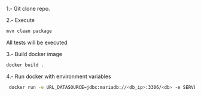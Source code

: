 1.- Git clone repo.

2.- Execute

```sh
mvn clean package
```
All tests will be executed

3.- Build docker image

```sh
docker build .
```

4.- Run docker with environment variables 
```sh
 docker run -e URL_DATASOURCE=jdbc:mariadb://<db_ip>:3306/<db> -e SERVER_PORT=<server_port> -e DATABASE_PWD=<db_password> -e DATABASE_USER=<db_user> <image>
```